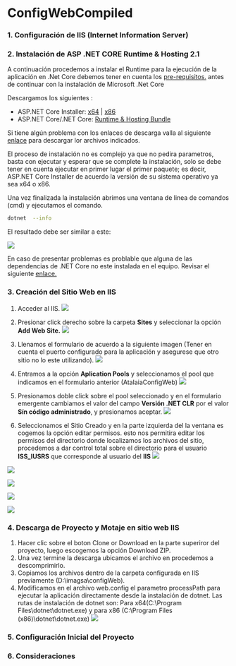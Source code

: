 # ConfigWebCompiled


### 1. Configuración de IIS (Internet Information Server)



### 2. Instalación de ASP .NET CORE Runtime & Hosting 2.1

A continuación procedemos a instalar el Runtime para la ejecución de la aplicación en .Net Core debemos tener en cuenta los  [pre-requisitos.](https://docs.microsoft.com/es-mx/dotnet/core/windows-prerequisites?tabs=netcore2x "Pre-requisitos .Net Core") antes de continuar con la instalación de Microsoft .Net Core  

Descargamos los siguientes :
- ASP.NET Core Installer: [x64](https://dotnet.microsoft.com/download/thank-you/dotnet-runtime-2.1.10-windows-x64-asp.net-core-runtime-installer "x64") | [x86](https://dotnet.microsoft.com/download/thank-you/dotnet-runtime-2.1.10-windows-x86-asp.net-core-runtime-installer "x86") 
- ASP.NET Core/.NET Core: [Runtime & Hosting Bundle](https://dotnet.microsoft.com/download/thank-you/dotnet-runtime-2.1.10-windows-hosting-bundle-installer "Runtime & Hosting Bundle")

Si tiene algún problema con los enlaces de descarga valla al siguiente [enlace](https://dotnet.microsoft.com/download/dotnet-core/2.1 "enlace") para descargar lor archivos indicados.

El proceso de instalación no es complejo ya que no pedira parametros, basta con ejecutar y esperar que se complete la instalación, solo se debe tener en cuenta ejecutar en primer lugar el primer paquete; es decir, ASP.NET Core Installer de acuerdo la versión de su sistema operativo ya sea  x64 o x86.

Una vez finalizada la instalación abrimos una  ventana de linea de comandos (cmd) y ejecutamos el comando.

```bash
dotnet  --info
```
El resultado debe ser similar a este: 

![](https://www.siget.app/storage/uploads/images/dotnet-info.png)

En caso de presentar problemas es problable que alguna de las dependencias de .NET Core no este instalada en el equipo. Revisar el siguiente [enlace.](https://docs.microsoft.com/es-mx/dotnet/core/windows-prerequisites?tabs=netcore2x#net-core-dependencies "enlace")

### 3. Creación del Sitio Web en IIS

1.  Acceder al IIS.
![](https://www.siget.app/storage/uploads/images/img31.png)

2.  Presionar click derecho sobre la carpeta **Sites** y seleccionar la opción **Add Web Site.**
![](https://www.siget.app/storage/uploads/images/img32.png)

3.  Llenamos el formulario de acuerdo a la siguiente imagen (Tener en cuenta el puerto configurado para la aplicación y asegurese que otro sitio no lo este utilizando).
![](https://www.siget.app/storage/uploads/images/img33.png)

4. Entramos a la opción **Aplication Pools** y seleccionamos el pool que indicamos en el formulario anterior (AtalaiaConfigWeb)
![](https://www.siget.app/storage/uploads/images/img34.png)

5. Presionamos doble click sobre el pool seleccionado y en el formulario emergente cambiamos el valor del campo **Versión .NET CLR** por el valor **Sín código administrado**,  y presionamos aceptar.
![](https://www.siget.app/storage/uploads/images/img35.png)

6. Seleccionamos el Sitio Creado y en la parte izquierda del la ventana es cogemos la opción editar permisos. esto nos permitira editar los permisos del directorio donde localizamos los archivos del sitio, procedemos a dar control total sobre el directorio para el usuario **ISS_IUSRS** que corresponde al usuario del **IIS**
![](https://www.siget.app/storage/uploads/images/img36.png)

![](https://www.siget.app/storage/uploads/images/img37.png) 
 
![](https://www.siget.app/storage/uploads/images/img38.png)
 
![](https://www.siget.app/storage/uploads/images/img39.png) 

![](https://www.siget.app/storage/uploads/images/img40.png)

### 4. Descarga de Proyecto y Motaje en sitio web IIS

1. Hacer clic sobre el boton Clone or Download en la parte superiror del proyecto, luego escogemos la opción Download ZIP.
2. Una vez termine la descarga ubicamos el archivo en procedemos a descomprimirlo. 
3. Copiamos los archivos dentro de la carpeta configurada en IIS previamente (D:\imagsa\configWeb).
4. Modificamos en el archivo web.config el parametro processPath para ejecutar la aplicación directamente desde la instalación de dotnet. Las rutas de instalación de dotnet son:  Para x64(C:\Program Files\dotnet\dotnet.exe) y para x86 (C:\Program Files (x86)\dotnet\dotnet.exe)
![](https://www.siget.app/storage/uploads/images/img44.png)

### 5. Configuración Inicial del Proyecto



### 6. Consideraciones
